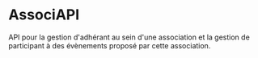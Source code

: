 # AssociAPI
API pour la gestion d'adhérant au sein d'une association et la gestion de participant à des évènements proposé par cette association.
